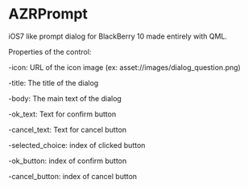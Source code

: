 AZRPrompt
=========

iOS7 like prompt dialog for BlackBerry 10 made entirely with QML.


Properties of the control:

-icon: URL of the icon image (ex: asset://images/dialog_question.png)

-title: The title of the dialog

-body: The main text of the dialog

-ok_text: Text for confirm button

-cancel_text: Text for cancel button

-selected_choice: index of clicked button

-ok_button: index of confirm button

-cancel_button: index of cancel button



